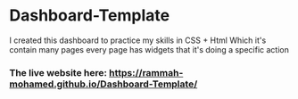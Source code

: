 # Dashboard-Template
I created this dashboard to practice my skills in CSS + Html Which it's contain many pages every page has widgets that it's doing a specific action
### The live website here: https://rammah-mohamed.github.io/Dashboard-Template/
